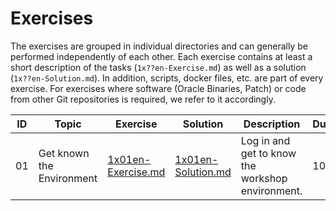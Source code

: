 # Exercises

The exercises are grouped in individual directories and can generally be performed independently of each other. Each exercise contains at least a short description of the tasks (`1x??en-Exercise.md`) as well as a solution (`1x??en-Solution.md`). In addition, scripts, docker files, etc. are part of every exercise. For exercises where software (Oracle Binaries, Patch) or code from other Git repositories is required, we refer to it accordingly.

| ID | Topic                               | Exercise                                      | Solution                                      | Description                                                                                               | Duration |
|----|-------------------------------------|-----------------------------------------------|-----------------------------------------------|-----------------------------------------------------------------------------------------------------------|----------|
| 01 | Get known the Environment           | [1x01en-Exercise.md](ex01/1x01en-Exercise.md) | [1x01en-Solution.md](ex01/1x01en-Solution.md) | Log in and get to know the workshop environment.                                                          | 10 min   |
